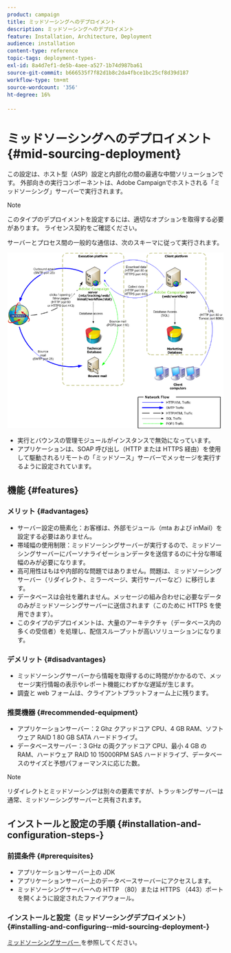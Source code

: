 ```yaml
---
product: campaign
title: ミッドソーシングへのデプロイメント
description: ミッドソーシングへのデプロイメント
feature: Installation, Architecture, Deployment
audience: installation
content-type: reference
topic-tags: deployment-types-
exl-id: 8a4d7ef1-de5b-4aee-a527-1b74d987ba61
source-git-commit: b666535f7f82d1b8c2da4fbce1bc25cf8d39d187
workflow-type: tm+mt
source-wordcount: '356'
ht-degree: 16%

---
```


# ミッドソーシングへのデプロイメント{#mid-sourcing-deployment}



この設定は、ホスト型（ASP）設定と内部化の間の最適な中間ソリューションです。 外部向きの実行コンポーネントは、Adobe Campaignでホストされる「ミッドソーシング」サーバーで実行されます。

>[!NOTE]
>
>このタイプのデプロイメントを設定するには、適切なオプションを取得する必要があります。 ライセンス契約をご確認ください。

サーバーとプロセス間の一般的な通信は、次のスキーマに従って実行されます。

![](assets/s_ncs_install_midsourcing.png)

* 実行とバウンスの管理モジュールがインスタンスで無効になっています。
* アプリケーションは、SOAP 呼び出し（HTTP または HTTPS 経由）を使用して駆動されるリモートの「ミッドソース」サーバーでメッセージを実行するように設定されています。

## 機能 {#features}

### メリット {#advantages}

* サーバー設定の簡素化：お客様は、外部モジュール（mta および inMail）を設定する必要はありません。
* 帯域幅の使用制限：ミッドソーシングサーバーが実行するので、ミッドソーシングサーバーにパーソナライゼーションデータを送信するのに十分な帯域幅のみが必要になります。
* 高可用性はもはや内部的な問題ではありません。問題は、ミッドソーシングサーバー（リダイレクト、ミラーページ、実行サーバーなど）に移行します。
* データベースは会社を離れません。メッセージの組み合わせに必要なデータのみがミッドソーシングサーバーに送信されます（このために HTTPS を使用できます）。
* このタイプのデプロイメントは、大量のアーキテクチャ（データベース内の多くの受信者）を処理し、配信スループットが高いソリューションになります。

### デメリット {#disadvantages}

* ミッドソーシングサーバーから情報を取得するのに時間がかかるので、メッセージ実行情報の表示やレポート機能にわずかな遅延が生じます。
* 調査と web フォームは、クライアントプラットフォーム上に残ります。

### 推奨機器 {#recommended-equipment}

* アプリケーションサーバー：2 Ghz クアッドコア CPU、4 GB RAM、ソフトウェア RAID 1 80 GB SATA ハードドライブ。
* データベースサーバー：3 GHz の両クアッドコア CPU、最小 4 GB の RAM、ハードウェア RAID 10 15000RPM SAS ハードドライブ、データベースのサイズと予想パフォーマンスに応じた数。

>[!NOTE]
>
>リダイレクトとミッドソーシングは別々の要素ですが、トラッキングサーバーは通常、ミッドソーシングサーバーと共有されます。

## インストールと設定の手順 {#installation-and-configuration-steps-}

### 前提条件 {#prerequisites}

* アプリケーションサーバー上の JDK
* アプリケーションサーバー上のデータベースサーバーにアクセスします。
* ミッドソーシングサーバーへの HTTP （80）または HTTPS （443）ポートを開くように設定されたファイアウォール。

### インストールと設定（ミッドソーシングデプロイメント） {#installing-and-configuring--mid-sourcing-deployment-}

[ ミッドソーシングサーバー ](../../installation/using/mid-sourcing-server.md) を参照してください。
